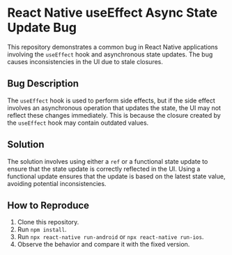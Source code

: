 # React Native useEffect Async State Update Bug

This repository demonstrates a common bug in React Native applications involving the `useEffect` hook and asynchronous state updates.  The bug causes inconsistencies in the UI due to stale closures.

## Bug Description

The `useEffect` hook is used to perform side effects, but if the side effect involves an asynchronous operation that updates the state, the UI may not reflect these changes immediately. This is because the closure created by the `useEffect` hook may contain outdated values.

## Solution

The solution involves using either a `ref` or a functional state update to ensure that the state update is correctly reflected in the UI. Using a functional update ensures that the update is based on the latest state value, avoiding potential inconsistencies.

## How to Reproduce

1. Clone this repository.
2. Run `npm install`.
3. Run `npx react-native run-android` or `npx react-native run-ios`.
4. Observe the behavior and compare it with the fixed version.